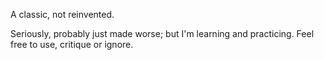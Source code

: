A classic, not reinvented.

Seriously, probably just made worse; but I'm learning and practicing.  Feel free to use, critique or ignore.